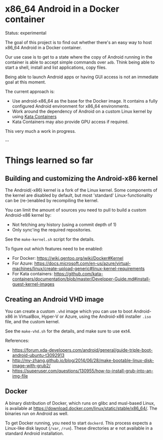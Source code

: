 # x86_64 Android in a Docker container

Status: experimental

The goal of this project is to find out whether there's an easy way to host x86_64 Android in a Docker container.

Our use case is to get to a state where the copy of Android running in the container is able to accept simple commands
over `adb`. Think being able to start a shell, install and list applications, copy files.

Being able to launch Android apps or having GUI access is not an immediate goal at this moment.

The current approach is:
- Use android-x86_64 as the base for the Docker image. It contains a fully configured Android environment for x86_64 environments.
- Work around the dependency of Android on a custom Linux kernel by using [Kata Containers](https://katacontainers.io/)
- Kata Containers may also provide GPU access if required.

This very much a work in progress.

--

# Things learned so far

## Building and customizing the Android-x86 kernel
The Android(-x86) kernel is a fork of the Linux kernel. Some components of the kernel are disabled by default, but most 'standard' Linux-functionality can be (re-)enabled by recompiling the kernel.

You can limit the amount of sources you need to pull to build a custom Android-x86 kernel by:
- Not fetching any history (using a commit depth of 1)
- Only sync'ing the required repositories.

See the `make-kernel.sh` script for the details.

To figure out which features need to be enabled:
- For Docker: https://wiki.gentoo.org/wiki/Docker#Kernel
- For Azure: https://docs.microsoft.com/en-us/azure/virtual-machines/linux/create-upload-generic#linux-kernel-requirements
- For Kata containers: https://github.com/kata-containers/documentation/blob/master/Developer-Guide.md#install-guest-kernel-images

## Creating an Android VHD image

You can create a custom `.vhd` image which you can use to boot Android-x86 in VirtualBox, Hyper-V or Azure, using the Android-x86 installer `.iso` file, and the custom kernel.

See the `make-vhd.sh` for the details, and make sure to use ext4.

References:
- https://forum.xda-developers.com/android/general/guide-triple-boot-android-ubuntu-t3092913
- http://my-zhang.github.io/blog/2014/06/28/make-bootable-linux-disk-image-with-grub2/
- https://superuser.com/questions/130955/how-to-install-grub-into-an-img-file 

## Docker

A binary distribution of Docker, which runs on glibc and musl-based Linux, is available at https://download.docker.com/linux/static/stable/x86_64/. The binaries run on Android as well.

To get Docker running, you need to start `dockerd`. This process expects a Linux-like disk layout (`/var`, `/run`). These directories ar e not available in a standard Android installation.

